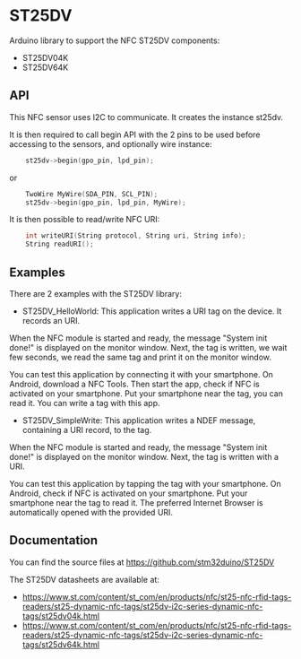 # ST25DV
Arduino library to support the NFC ST25DV components:
 * ST25DV04K
 * ST25DV64K

## API

This NFC sensor uses I2C to communicate.
It creates the instance st25dv.

It is then required to call begin API with the 2 pins to be used before accessing to the sensors, and optionally wire instance:
```cpp
    st25dv->begin(gpo_pin, lpd_pin);
```
or
```cpp
    TwoWire MyWire(SDA_PIN, SCL_PIN);
    st25dv->begin(gpo_pin, lpd_pin, MyWire);
```


It is then possible to read/write NFC URI:

```cpp
    int writeURI(String protocol, String uri, String info);
    String readURI();
```


## Examples

There are 2 examples with the ST25DV library:
* ST25DV_HelloWorld: This application writes a URI tag on the device. It records an URI.

When the NFC module is started and ready, the message "System init done!" is displayed on the monitor window.
Next, the tag is written, we wait few seconds, we read the same tag and print it on the monitor window.

You can test this application by connecting it with your smartphone.
On Android, download a NFC Tools. Then start the app, check if NFC is activated
on your smartphone. Put your smartphone near the tag, you can read it. You can
write a tag with this app.

* ST25DV_SimpleWrite: This application writes a NDEF message, containing a URI record, to the tag.

When the NFC module is started and ready, the message "System init done!" is displayed on the monitor window.
Next, the tag is written with a URI.

You can test this application by tapping the tag with your smartphone.
On Android, check if NFC is activated on your smartphone.
Put your smartphone near the tag to read it.
The preferred Internet Browser is automatically opened with the provided URI.


## Documentation

You can find the source files at
https://github.com/stm32duino/ST25DV

The ST25DV datasheets are available at:  
* https://www.st.com/content/st_com/en/products/nfc/st25-nfc-rfid-tags-readers/st25-dynamic-nfc-tags/st25dv-i2c-series-dynamic-nfc-tags/st25dv04k.html
* https://www.st.com/content/st_com/en/products/nfc/st25-nfc-rfid-tags-readers/st25-dynamic-nfc-tags/st25dv-i2c-series-dynamic-nfc-tags/st25dv64k.html
